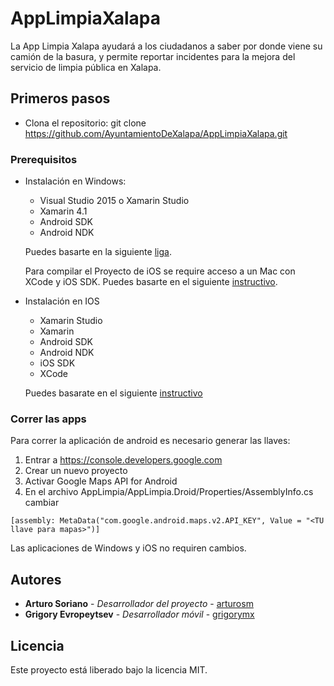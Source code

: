 # AppLimpiaXalapa

La App Limpia Xalapa ayudará a los ciudadanos a saber por donde viene su camión de la basura, y permite reportar incidentes para la mejora del servicio de limpia pública en Xalapa.

## Primeros pasos

- Clona el repositorio: git clone https://github.com/AyuntamientoDeXalapa/AppLimpiaXalapa.git

### Prerequisitos

- Instalación en Windows:
  * Visual Studio 2015 o Xamarin Studio
  * Xamarin 4.1
  * Android SDK
  * Android NDK

  Puedes basarte en la siguiente [liga](https://developer.xamarin.com/guides/ios/getting_started/installation/windows/).

  Para compilar el Proyecto de iOS se require acceso a un Mac con XCode y iOS SDK. Puedes basarte en el siguiente [instructivo](https://developer.xamarin.com/guides/ios/getting_started/installation/windows/connecting-to-mac/).

- Instalación en IOS
  * Xamarin Studio
  * Xamarin
  * Android SDK
  * Android NDK
  * iOS SDK
  * XCode
  
  Puedes basarate en el siguiente [instructivo](https://developer.xamarin.com/guides/ios/getting_started/installation/mac/)

### Correr las apps

Para correr la aplicación de android es necesario generar las llaves:
1.  Entrar a https://console.developers.google.com
2.  Crear un nuevo proyecto
3.  Activar Google Maps API for Android
4.  En el archivo AppLimpia/AppLimpia.Droid/Properties/AssemblyInfo.cs cambiar 
```
[assembly: MetaData("com.google.android.maps.v2.API_KEY", Value = "<TU llave para mapas>")]
```

Las aplicaciones de Windows y iOS no requiren cambios.

## Autores

* **Arturo Soriano**  - *Desarrollador del proyecto* - [arturosm](https://github.com/arturosm)
* **Grigory Evropeytsev**  - *Desarrollador móvil* - [grigorymx](https://github.com/grigorymx)

## Licencia

Este proyecto está liberado bajo la licencia MIT.
